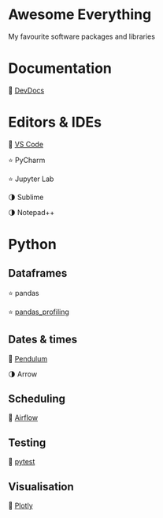 # Awesome Everything

My favourite software packages and libraries

# Documentation

:1st_place_medal: [DevDocs](https://devdocs.io/)

# Editors & IDEs

:1st_place_medal: [VS Code](https://code.visualstudio.com/)

:star: PyCharm 

:star: Jupyter Lab

:last_quarter_moon: Sublime

:last_quarter_moon: Notepad++

# Python

## Dataframes

:star: pandas

:star: [pandas_profiling](https://github.com/ydataai/pandas-profiling)

## Dates & times

:1st_place_medal: [Pendulum](https://pendulum.eustace.io/)

:last_quarter_moon: Arrow

## Scheduling

:1st_place_medal: [Airflow](https://airflow.apache.org/)

## Testing

:1st_place_medal: [pytest](https://docs.pytest.org/)

## Visualisation

:1st_place_medal: [Plotly](https://plotly.com/python/)
